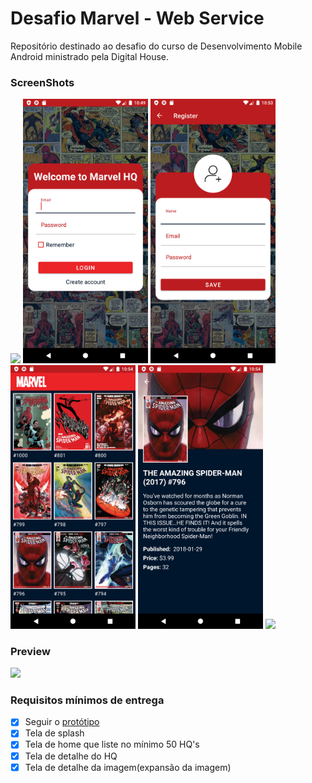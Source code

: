 # Desafio Marvel - Web Service

Repositório destinado ao desafio do curso de Desenvolvimento Mobile Android ministrado pela Digital House.


### ScreenShots

<p align="left">
  <img src="screenshot/1.png" width="200"/>
  <img src="screenshot/2.png" width="200"/>
  <img src="screenshot/3.png" width="200"/>
  <img src="screenshot/4.png" width="200"/>
  <img src="screenshot/5.png" width="200"/>
  <img src="screenshot/6.png" width="200"/>
</p>
  
### Preview
<p align="left">
  <img src="screenshot/video/desafiomarvel.gif" width="200"/>
</p>

### Requisitos mínimos de entrega

- [x] Seguir o [protótipo][prototipo]
- [x] Tela de splash
- [x] Tela de home que liste no mínimo 50 HQ's
- [x] Tela de detalhe do HQ
- [x] Tela de detalhe da imagem(expansão da imagem)

[prototipo]: <https://marvelapp.com/194b601g/screen/53575549>
